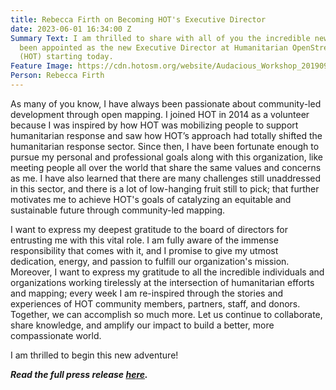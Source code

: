 ```yaml
---
title: Rebecca Firth on Becoming HOT's Executive Director
date: 2023-06-01 16:34:00 Z
Summary Text: I am thrilled to share with all of you the incredible news that I have
  been appointed as the new Executive Director at Humanitarian OpenStreetMap Team
  (HOT) starting today.
Feature Image: https://cdn.hotosm.org/website/Audacious_Workshop_20190913_1RL0495.jpg
Person: Rebecca Firth
---
```


As many of you know, I have always been passionate about community-led development through open mapping. I joined HOT in 2014 as a volunteer because I was inspired by how HOT was mobilizing people to support humanitarian response and saw how HOT’s approach had totally shifted the humanitarian response sector. Since then, I have been fortunate enough to pursue my personal and professional goals along with this organization, like meeting people all over the world that share the same values and concerns as me. I have also learned that there are many challenges still unaddressed in this sector, and there is a lot of low-hanging fruit still to pick; that further motivates me to achieve HOT's goals of catalyzing an equitable and sustainable future through community-led mapping.

I want to express my deepest gratitude to the board of directors for entrusting me with this vital role. I am fully aware of the immense responsibility that comes with it, and I promise to give my utmost dedication, energy, and passion to fulfill our organization's mission. Moreover, I want to express my gratitude to all the incredible individuals and organizations working tirelessly at the intersection of humanitarian efforts and mapping; every week I am re-inspired through the stories and experiences of HOT community members, partners, staff, and donors. Together, we can accomplish so much more. Let us continue to collaborate, share knowledge, and amplify our impact to build a better, more compassionate world.

I am thrilled to begin this new adventure!

***Read the full press release [here](https://www.hotosm.org/press-releases/humanitarian-openstreetmap-team-announces-rebecca-firth-as-new-executive-director/).***